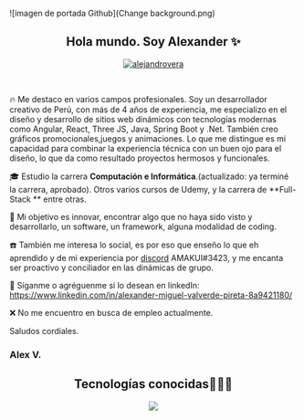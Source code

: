 ![imagen de portada Github](Change background.png)

<h2 align="center">Hola mundo. Soy Alexander ✨</h2>

<p align="center">
<a href="https://www.linkedin.com/in/alexander-miguel-valverde-pireta-8a9421180/" target="blank"><img align="center" src="https://img.shields.io/badge/LinkedIn-0077B5?style=for-the-badge&logo=linkedin&logoColor=white" alt="alejandrovera"/></a>
</p>
<br>
<p align="center">

🔥 Me destaco en varios campos profesionales. Soy un desarrollador creativo de Perú, con más de 4 años de experiencia, me especializo en el diseño y desarrollo de sitios web dinámicos con tecnologías modernas como Angular, React, Three JS, Java, Spring Boot y .Net. También creo gráficos promocionales,juegos y animaciones. Lo que me distingue es mi capacidad para combinar la experiencia técnica con un buen ojo para el diseño, lo que da como resultado proyectos hermosos y funcionales.

🎓 Estudio la carrera **Computación e Informática**.(actualizado: ya terminé la carrera, aprobado). Otros varios cursos de Udemy, y la carrera de **Full-Stack ** entre otras.

🚀 Mi objetivo es innovar, encontrar algo que no haya sido visto y desarrollarlo, un software, un framework, alguna modalidad de coding. 

☎️ También me interesa lo social, es por eso que enseño lo que eh aprendido y de mi experiencia por [discord](https://discord.com/) AMAKUI#3423, y me encanta ser proactivo y conciliador en las dinámicas de grupo.

💎 Síganme o agréguenme si lo desean en linkedIn: https://www.linkedin.com/in/alexander-miguel-valverde-pireta-8a9421180/

❌ No me encuentro en busca de empleo actualmente.


Saludos cordiales.

<h3>Alex V.</h3></p>

<h2 align="center">Tecnologías conocidas👨🏻‍💻</h2>
<!--tech stack icons-->
<p align="center">
  <a href="https://skillicons.dev">
    <img src="https://skillicons.dev/icons?i=c,java,spring,css,html,js,react,angular,nodejs,typescript,mysql,postgres,firebase,git,github,materialui,postman,idea,eclipse,vscode,bash,linux,ai,ps&perline=14" />
  </a>
</p>


